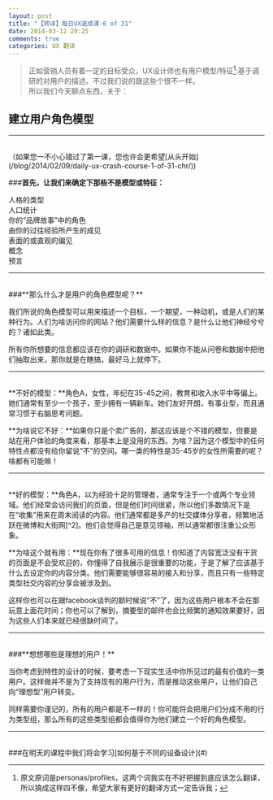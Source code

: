 ```yaml
---
layout: post
title: "【转译】每日UX速成课-6 of 31"
date: 2014-03-12 20:25
comments: true
categories: UX 翻译
---
```

> 正如营销人员有着一定的目标受众，UX设计师也有用户模型/特征[^1]:基于调研的对用户的描述。不过我们说的跟这些个很不一样。  
> 所以我们今天聊点东西，关于：

## **建立用户角色模型**

****
<br>
（如果您一不小心错过了第一课，您也许会更希望[从头开始](/blog/2014/02/09/daily-ux-crash-course-1-of-31-chr/))

###**首先，让我们来确定下那些不是模型或特征：**

人格的类型  
人口统计  
你的“品牌故事”中的角色  
由你的过往经验所产生的成见  
表面的或直观的偏见  
概念  
预言  
<!--more-->
****
<br>
###**那么什么才是用户的角色模型呢？**

我们所说的角色模型可以用来描述一个目标，一个期望，一种动机，或是人们的某种行为。人们为啥访问你的网站？他们需要什么样的信息？是什么让他们神经兮兮的？诸如此类。

所有你所想要的信息都应该在你的调研和数据中。如果你不能从问卷和数据中把他们抽取出来，那你就是在瞎搞，最好马上就停下。

****
<br>
**不好的模型：**角色A，女性，年纪在35-45之间，教育和收入水平中等偏上。她们通常有至少一个孩子，至少拥有一辆新车。她们友好开朗，有事业型，而且通常习惯于右脑思考问题。

**为啥说它不好：**如果你只是个卖广告的，那这应该是个不错的模型，但要是站在用户体验的角度来看，那基本上是没用的东西。为啥？因为这个模型中的任何特性点都没有给你留说“不”的空间。哪一类的特性是35-45岁的女性所需要的呢？啥都有可能嘛！

****
<br>
**好的模型：**角色A，以为经验十足的管理者，通常专注于一个或两个专业领域。他们经常会访问我们的页面，但是他们时间很紧，所以他们多数情况下是在“收集”用来在周末阅读的内容。他们通常都是多产的社交媒体分享者，频繁地活跃在微博和大街网[^2]。他们会觉得自己是意见领袖，所以通常都很注重公众形象。

**为啥这个就有用：**现在你有了很多可用的信息！你知道了内容宽泛没有干货的页面是不会受欢迎的，你懂得了自我展示是很重要的功能，于是了解了应该基于什么去设定你的内容分类。他们需要能够很容易的接入和分享，而且只有一些特定类型社交内容的分享会被涉及到。

这样你也可以在跟facebook谈判的额时候说“不”了，因为这些用户根本不会在那玩意上面花时间；你也可以了解到，摘要型的邮件也会比频繁的通知效果要好，因为这些人们本来就已经很缺时间了。

****
<br>
###**想想哪些是理想的用户！**

当你考虑到特性的设计的时候，要考虑一下现实生活中你所见过的最有价值的一类用户。这样做并不是为了支持现有的用户行为，而是推动这些用户，让他们自己向“理想型”用户转变。

同样需要你谨记的，所有的用户都是不一样的！你可能将会把用户们分成不用的行为类型组，那么所有的这些类型组都会值得你为他们建立一个好的角色模型。

****
<br>
###在明天的课程中我们将会学习[如何基于不同的设备设计](#)

[^1]:原文原词是personas/profiles，这两个词我实在不好把握到底应该怎么翻译，所以搞成这样四不像，希望大家有更好的翻译方式一定告诉我；
[^2]:义无反顾的支持国货！